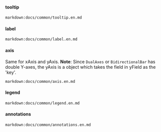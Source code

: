 #### tooltip

`markdown:docs/common/tooltip.en.md`

#### label

`markdown:docs/common/label.en.md`

#### axis

Same for xAxis and yAxis. **Note**: Since `DualAxes` or `BidirectionalBar` has double Y-axes, the yAxis is a object which takes the field in yField as the 'key'.

`markdown:docs/common/axis.en.md`

#### legend

`markdown:docs/common/legend.en.md`

#### annotations

`markdown:docs/common/annotations.en.md`
